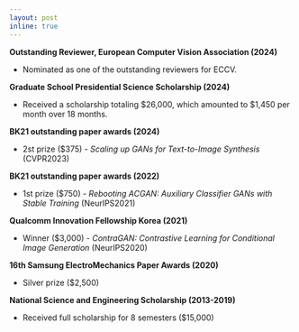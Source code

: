 ```yaml
---
layout: post
inline: true
---
```


**Outstanding Reviewer, European Computer Vision Association (2024)**
- Nominated as one of the outstanding reviewers for ECCV.

**Graduate School Presidential Science Scholarship (2024)**
- Received a scholarship totaling $26,000, which amounted to $1,450 per month over 18 months.  

**BK21 outstanding paper awards (2024)**
- 2st prize ($375) \- *Scaling up GANs for Text-to-Image Synthesis* (CVPR2023)

**BK21 outstanding paper awards (2022)**
- 1st prize ($750) \- *Rebooting ACGAN: Auxiliary Classifier GANs with Stable Training* (NeurIPS2021)

**Qualcomm Innovation Fellowship Korea (2021)**
- Winner ($3,000) \- *ContraGAN: Contrastive Learning for Conditional Image Generation* (NeurIPS2020)

**16th Samsung Electro­Mechanics Paper Awards (2020)**
- Silver prize ($2,500)

**National Science and Engineering Scholarship (2013-2019)**
- Received full scholarship for 8 semesters ($15,000)

